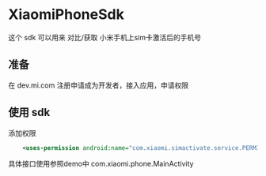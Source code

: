 # XiaomiPhoneSdk

这个 sdk 可以用来 对比/获取 小米手机上sim卡激活后的手机号

## 准备
在 dev.mi.com 注册申请成为开发者，接入应用，申请权限

## 使用 sdk

添加权限

```xml
    <uses-permission android:name="com.xiaomi.simactivate.service.PERMISSION_PHONE" />
```

具体接口使用参照demo中
com.xiaomi.phone.MainActivity
